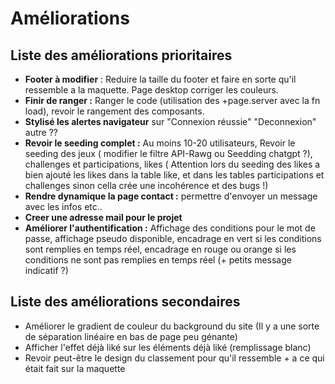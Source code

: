 # Améliorations 

## Liste des améliorations prioritaires 

- **Footer à modifier** : Reduire la taille du footer et faire en sorte qu'il ressemble a la maquette. Page desktop corriger les couleurs.
- **Finir de ranger :** Ranger le code (utilisation des +page.server avec la fn load), revoir le rangement des composants.
- **Stylisé les alertes navigateur** sur "Connexion réussie" "Deconnexion" autre ??
- **Revoir le seeding complet :** Au moins 10-20 utilisateurs, Revoir le seeding des jeux ( modifier le filtre API-Rawg ou Seedding chatgpt ?), challenges et participations, likes ( Attention lors du seeding des likes a bien ajouté les likes dans la table like, et dans les tables participations et challenges sinon cella crée une incohérence et des bugs !)
- **Rendre dynamique la page contact :** permettre d'envoyer un message avec les infos etc..
- **Creer une adresse mail pour le projet**
- **Améliorer l'authentification :** Affichage des conditions pour le mot de passe, affichage pseudo disponible, encadrage en vert si les conditions sont remplies en temps réel, encadrage en rouge ou orange si les conditions ne sont pas remplies en temps réel (+ petits message indicatif ?)

## Liste des améliorations secondaires 

- Améliorer le gradient de couleur du background du site (Il y a une sorte de séparation linéaire en bas de page peu génante)
- Afficher l'effet déjà liké sur les éléments déjà liké (remplissage blanc) 
- Revoir peut-être le design du classement pour qu'il ressemble + a ce qui était fait sur la maquette